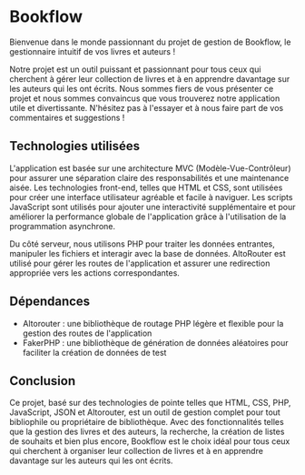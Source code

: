 # Bookflow
Bienvenue dans le monde passionnant du projet de gestion de Bookflow, le gestionnaire intuitif de vos livres et auteurs !

Notre projet est un outil puissant et passionnant pour tous ceux qui cherchent à gérer leur collection de livres et à en apprendre davantage sur les auteurs qui les ont écrits. Nous sommes fiers de vous présenter ce projet et nous sommes convaincus que vous trouverez notre application utile et divertissante. N'hésitez pas à l'essayer et à nous faire part de vos commentaires et suggestions !

## Technologies utilisées

L'application est basée sur une architecture MVC (Modèle-Vue-Contrôleur) pour assurer une séparation claire des responsabilités et une maintenance aisée. Les technologies front-end, telles que HTML et CSS, sont utilisées pour créer une interface utilisateur agréable et facile à naviguer. Les scripts JavaScript sont utilisés pour ajouter une interactivité supplémentaire et pour améliorer la performance globale de l'application grâce à l'utilisation de la programmation asynchrone.

Du côté serveur, nous utilisons PHP pour traiter les données entrantes, manipuler les fichiers et interagir avec la base de données. AltoRouter est utilisé pour gérer les routes de l'application et assurer une redirection appropriée vers les actions correspondantes.

## Dépendances

- Altorouter : une bibliothèque de routage PHP légère et flexible pour la gestion des routes de l'application
- FakerPHP : une bibliothèque de génération de données aléatoires pour faciliter la création de données de test

## Conclusion
Ce projet, basé sur des technologies de pointe telles que HTML, CSS, PHP, JavaScript, JSON et Altorouter, est un outil de gestion complet pour tout bibliophile ou propriétaire de bibliothèque. Avec des fonctionnalités telles que la gestion des livres et des auteurs, la recherche, la création de listes de souhaits et bien plus encore, Bookflow est le choix idéal pour tous ceux qui cherchent à organiser leur collection de livres et à en apprendre davantage sur les auteurs qui les ont écrits.